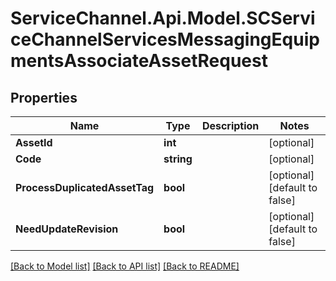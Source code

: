 # ServiceChannel.Api.Model.SCServiceChannelServicesMessagingEquipmentsAssociateAssetRequest

## Properties

Name | Type | Description | Notes
------------ | ------------- | ------------- | -------------
**AssetId** | **int** |  | [optional] 
**Code** | **string** |  | [optional] 
**ProcessDuplicatedAssetTag** | **bool** |  | [optional] [default to false]
**NeedUpdateRevision** | **bool** |  | [optional] [default to false]

[[Back to Model list]](../README.md#documentation-for-models) [[Back to API list]](../README.md#documentation-for-api-endpoints) [[Back to README]](../README.md)

